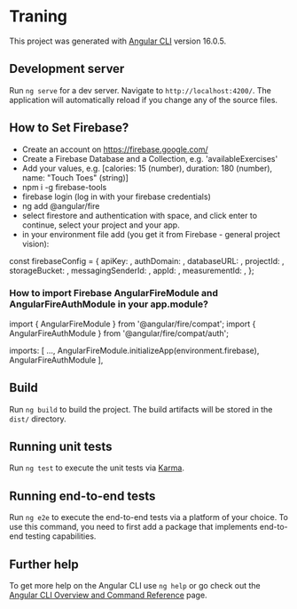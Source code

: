 # Traning

This project was generated with [Angular CLI](https://github.com/angular/angular-cli) version 16.0.5.

## Development server

Run `ng serve` for a dev server. Navigate to `http://localhost:4200/`. The application will automatically reload if you change any of the source files.

## How to Set Firebase?

- Create an account on https://firebase.google.com/
- Create a Firebase Database and a Collection, e.g. 'availableExercises'
- Add your values, e.g. [calories: 15 (number), duration: 180 (number), name: "Touch Toes" (string)]
- npm i -g firebase-tools
- firebase login (log in  with your firebase credentials)
- ng add @angular/fire
- select firestore and authentication with space, and click enter to continue, select your project and your app.
- in your environment file add (you get it from Firebase - general project vision): 

const firebaseConfig = {
  apiKey: <your-value>,
  authDomain: <your-value>,
  databaseURL: <your-value>,
  projectId: <your-value>,
  storageBucket: <your-value>,
  messagingSenderId: <your-value>,
  appId: <your-value>,
  measurementId: <your-value>,
};

### How to import Firebase AngularFireModule and AngularFireAuthModule in your app.module?
import { AngularFireModule } from '@angular/fire/compat';
import { AngularFireAuthModule } from '@angular/fire/compat/auth';

  imports: [
    ...,
    AngularFireModule.initializeApp(environment.firebase),
    AngularFireAuthModule
  ],


## Build

Run `ng build` to build the project. The build artifacts will be stored in the `dist/` directory.

## Running unit tests

Run `ng test` to execute the unit tests via [Karma](https://karma-runner.github.io).

## Running end-to-end tests

Run `ng e2e` to execute the end-to-end tests via a platform of your choice. To use this command, you need to first add a package that implements end-to-end testing capabilities.

## Further help

To get more help on the Angular CLI use `ng help` or go check out the [Angular CLI Overview and Command Reference](https://angular.io/cli) page.
